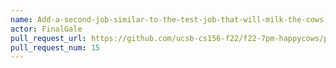 ```yaml
---
name: Add-a-second-job-similar-to-the-test-job-that-will-milk-the-cows
actor: FinalGale
pull_request_url: https://github.com/ucsb-cs156-f22/f22-7pm-happycows/pull/15
pull_request_num: 15
---
```

